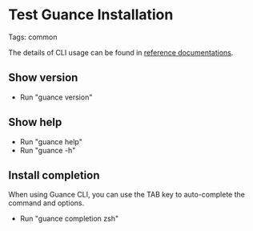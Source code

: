 # Test Guance Installation
Tags: common

The details of CLI usage can be found in [reference documentations](../docs/references/guance.md).

## Show version

* Run "guance version"

## Show help

* Run "guance help"
* Run "guance -h"

## Install completion

When using Guance CLI, you can use the TAB key to auto-complete the command and options.

* Run "guance completion zsh"
